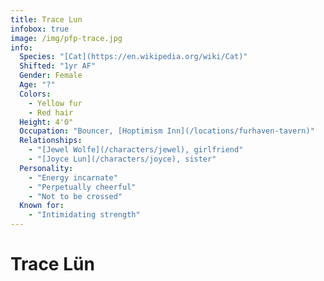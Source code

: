 ```yaml
---
title: Trace Lun
infobox: true
image: /img/pfp-trace.jpg
info: 
  Species: "[Cat](https://en.wikipedia.org/wiki/Cat)"
  Shifted: "1yr AF"
  Gender: Female
  Age: "?"
  Colors: 
    - Yellow fur
    - Red hair
  Height: 4'0"
  Occupation: "Bouncer, [Hoptimism Inn](/locations/furhaven-tavern)"
  Relationships: 
    - "[Jewel Wolfe](/characters/jewel), girlfriend"
    - "[Joyce Lun](/characters/joyce), sister"
  Personality:
    - "Energy incarnate"
    - "Perpetually cheerful"
    - "Not to be crossed"
  Known for:
    - "Intimidating strength"
---
```


# Trace Lün
